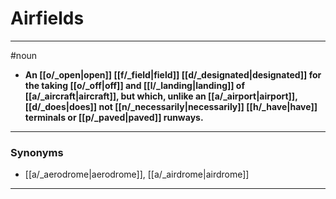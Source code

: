 # Airfields
---
#noun
- **An [[o/_open|open]] [[f/_field|field]] [[d/_designated|designated]] for the taking [[o/_off|off]] and [[l/_landing|landing]] of [[a/_aircraft|aircraft]], but which, unlike an [[a/_airport|airport]], [[d/_does|does]] not [[n/_necessarily|necessarily]] [[h/_have|have]] terminals or [[p/_paved|paved]] runways.**
---
### Synonyms
- [[a/_aerodrome|aerodrome]], [[a/_airdrome|airdrome]]
---
